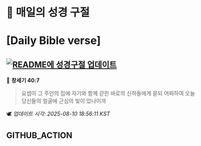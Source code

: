 # 🙏 매일의 성경 구절
# [Daily Bible verse]
## [![README에 성경구절 업데이트](https://github.com/DONGSUKA/first_test/actions/workflows/update-readme-bible.yml/badge.svg)](https://github.com/DONGSUKA/first_test/actions/workflows/update-readme-bible.yml)
<!-- START_BIBLE_VERSE -->
📖 **창세기 40:7**
> 요셉이 그 주인의 집에 자기와 함께 갇힌 바로의 신하들에게 묻되 어찌하여 오늘 당신들의 얼굴에 근심의 빛이 있나이까

🕊️ _업데이트 시각: 2025-08-10 18:56:11 KST_
  <!-- END_BIBLE_VERSE -->
## GITHUB_ACTION
